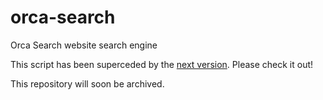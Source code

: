 # orca-search
Orca Search website search engine

This script has been superceded by the [next version](https://github.com/GreyWyvern/orcinus-search). Please check it out!

This repository will soon be archived.
